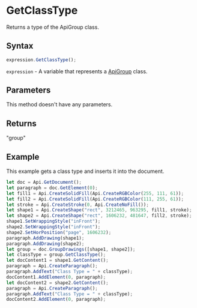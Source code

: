 # GetClassType

Returns a type of the ApiGroup class.

## Syntax

```javascript
expression.GetClassType();
```

`expression` - A variable that represents a [ApiGroup](../ApiGroup.md) class.

## Parameters

This method doesn't have any parameters.

## Returns

"group"

## Example

This example gets a class type and inserts it into the document.

```javascript editor-
let doc = Api.GetDocument();
let paragraph = doc.GetElement(0);
let fill1 = Api.CreateSolidFill(Api.CreateRGBColor(255, 111, 61));
let fill2 = Api.CreateSolidFill(Api.CreateRGBColor(111, 255, 61));
let stroke = Api.CreateStroke(0, Api.CreateNoFill());
let shape1 = Api.CreateShape("rect", 3212465, 963295, fill1, stroke);
let shape2 = Api.CreateShape("rect", 1606232, 481647, fill2, stroke);
shape1.SetWrappingStyle("inFront");
shape2.SetWrappingStyle("inFront");
shape2.SetHorPosition("page", 1606232);
paragraph.AddDrawing(shape1);
paragraph.AddDrawing(shape2);
let group = doc.GroupDrawings([shape1, shape2]);
let classType = group.GetClassType();
let docContent1 = shape1.GetContent();
paragraph = Api.CreateParagraph();
paragraph.AddText("Class Type = " + classType);
docContent1.AddElement(0, paragraph);
let docContent2 = shape2.GetContent();
paragraph = Api.CreateParagraph();
paragraph.AddText("Class Type = " + classType);
docContent2.AddElement(0, paragraph);

```
